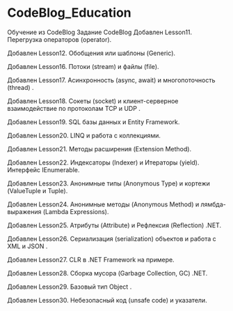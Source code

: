 # CodeBlog_Education
Обучение из CodeBlog
Задание CodeBlog
Добавлен Lesson11. Перегрузка операторов (operator).

Добавлен Lesson12. Обобщения или шаблоны (Generic).

Добавлен Lesson16. Потоки (stream) и файлы (file).

Добавлен Lesson17. Асинхронность (async, await) и многопоточность (thread) .

Добавлен Lesson18. Сокеты (socket) и клиент-серверное взаимодействие по протоколам TCP и UDP .

Добавлен Lesson19. SQL базы данных и Entity Framework.

Добавлен Lesson20. LINQ и работа с коллекциями.

Добавлен Lesson21. Методы расширения (Extension Method).

Добавлен Lesson22. Индексаторы (Indexer) и Итераторы (yield). Интерфейс IEnumerable.

Добавлен Lesson23. Анонимные типы (Anonymous Type) и кортежи (ValueTuple и Tuple).

Добавлен Lesson24. Анонимные методы (Anonymous Method) и лямбда-выражения (Lambda Expressions).

Добавлен Lesson25. Атрибуты (Attribute) и Рефлексия (Reflection) .NET.

Добавлен Lesson26. Сериализация (serialization) объектов и работа с XML и JSON .

Добавлен Lesson27. CLR в .NET Framework на примере.

Добавлен Lesson28. Сборка мусора (Garbage Collection, GC) .NET.

Добавлен Lesson29. Базовый тип Object .

Добавлен Lesson30. Небезопасный код (unsafe code) и указатели.

